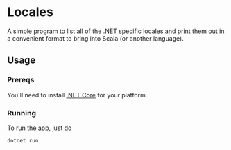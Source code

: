 # Locales

A simple program to list all of the .NET specific locales and print them out
in a convenient format to bring into Scala (or another language).

## Usage

### Prereqs

You'll need to install [.NET Core](https://www.microsoft.com/net/download)
for your platform.

### Running

To run the app, just do

    dotnet run
